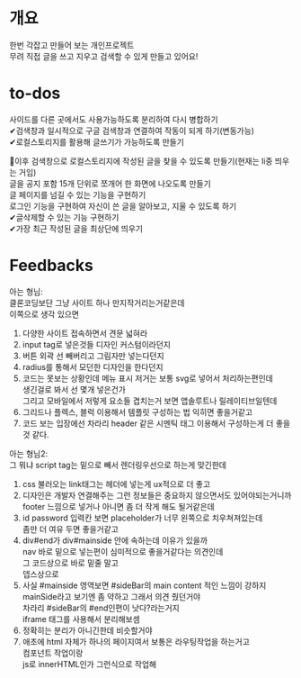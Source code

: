 # 개요
한번 각잡고 만들어 보는 개인프로젝트<br>
무려 직접 글을 쓰고 지우고 검색할 수 있게 만들고 있어요!<br>

# to-dos
사이드를 다른 곳에서도 사용가능하도록 분리하여 다시 병합하기<br>
✔검색창과 일시적으로 구글 검색창과 연결하여 작동이 되게 하기(변동가능)<br>
✔로컬스토리지를 활용해 글쓰기가 가능하도록 만들기<br>

🔨이후 검색창으로 로컬스토리지에 작성된 글을 찾을 수 있도록 만들기(현재는 li중 띄우는 거임)<br>
글을 공지 포함 15개 단위로 쪼개어 한 화면에 나오도록 만들기<br>
글 페이지를 넘길 수 있는 기능을 구현하기<br>
로그인 기능을 구현하여 자신이 쓴 글을 알아보고, 지울 수 있도록 하기<br>
✔글삭제할 수 있는 기능 구현하기<br>
✔가장 최근 작성된 글을 최상단에 띄우기<br>

# Feedbacks
아는 형님:<br>
클론코딩보단 그냥 사이트 하나 만지작거리는거같은데<br>
이쪽으로 생각 있으면<br>
1. 다양한 사이트 접속하면서 견문 넓혀라<br>
2. input tag로 넣은것들 디자인 커스텀이라던지<br>
3. 버튼 외곽 선 빼버리고 그림자만 넣는다던지<br>
4. radius를 통해서 모던한 디자인을 한다던지<br>
5. 코드는 못보는 상황인데 메뉴 표시 저거는 보통 svg로 넣어서 처리하는편인데<br>
생긴걸로 봐서 선 몇개 넣은건가<br>
그리고 모바일에서 저렇게 요소들 겹치는거 보면 앱솔루트나 릴레이티브일텐데<br>
6. 그리드나 플렉스, 블럭 이용해서 템플릿 구성하는 법 익히면 좋을거같고<br>
7. 코드 보는 입장에선 차라리 header 같은 시멘틱 태그 이용해서 구성하는게 더 좋을 것 같다.<br>

아는 형님2:<br>
그 뭐냐 script tag는 밑으로 빼서 렌더링우선으로 하는게 맞긴한데 <br>
1. css 불러오는 link태그는 헤더에 넣는게 ux적으로 더 좋고 <br>
2. 디자인은 개발자 연결해주는 그런 정보들은 중요하지 않으면서도 있어야되는거니까 <br>
footer 느낌으로 넣거나 아니면 좀 더 작게 해도 될거같은데 <br>
4. id password 입력칸 보면 placeholder가 너무 왼쪽으로 치우쳐져있는데  <br>
좀만 더 여유 두면 좋을거같고 <br>
5. div#end가 div#mainside 안에 속하는데 이유가 있을까 <br>
nav 바로 밑으로 넣는편이 심미적으로 좋을거같다는 의견인데 <br>
그 코드상으로 바로 밑줄 말고 <br>
뎁스상으로 <br>
6. 사실 #mainside 영역보면 #sideBar의 main content 적인 느낌이 강하지  <br>
mainSide라고 보기엔 좀 약하고 그래서 의견 줬던거야 <br>
차라리 #sideBar의 #end인편이 낫다?라는거지 <br>
iframe 태그를 사용해서 분리해보셈 <br>
7. 정확히는 분리가 아니긴한데 비슷할거야 <br>
8. 애초에 html 자체가 하나의 페이지여서 보통은 라우팅작업을 하는거고 <br>
컴포넌트 작업이랑 <br>
js로 innerHTML인가 그런식으로 작업해 <br>
